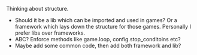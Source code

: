 Thinking about structure.
* Should it be a lib which can be imported and used in games? Or a framework
  which lays down the structure for those games. Personally I prefer libs over
  frameworks.
* ABC? Enforce methods like game.loop, config.stop_conditoins etc?
* Maybe add some common code, then add both framework and lib?
